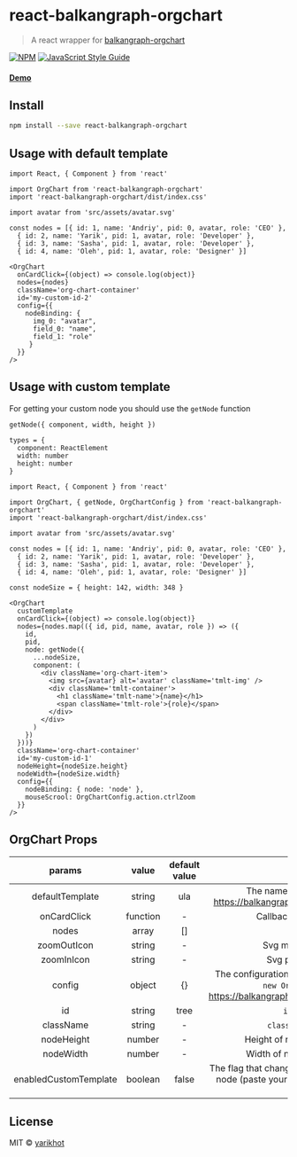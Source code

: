 # react-balkangraph-orgchart

> A react wrapper for [balkangraph-orgchart](https://balkangraph.com/)

[![NPM](https://img.shields.io/npm/v/react-balkangraph-orgchart.svg)](https://www.npmjs.com/package/react-balkangraph-orgchart) [![JavaScript Style Guide](https://img.shields.io/badge/code_style-standard-brightgreen.svg)](https://standardjs.com)

#### [Demo](https://yarikhot.github.io/react-balkangraph-orgchart)

## Install

```bash
npm install --save react-balkangraph-orgchart
```

## Usage with default template

```tsx
import React, { Component } from 'react'

import OrgChart from 'react-balkangraph-orgchart'
import 'react-balkangraph-orgchart/dist/index.css'

import avatar from 'src/assets/avatar.svg'

const nodes = [{ id: 1, name: 'Andriy', pid: 0, avatar, role: 'CEO' },
  { id: 2, name: 'Yarik', pid: 1, avatar, role: 'Developer' },
  { id: 3, name: 'Sasha', pid: 1, avatar, role: 'Developer' },
  { id: 4, name: 'Oleh', pid: 1, avatar, role: 'Designer' }]

<OrgChart
  onCardClick={(object) => console.log(object)}
  nodes={nodes}
  className='org-chart-container'
  id='my-custom-id-2'
  config={{
    nodeBinding: { 
      img_0: "avatar",
      field_0: "name",
      field_1: "role"
     }
  }}
/>
```
## Usage with custom template

For getting your custom node you should use the `getNode` function 
```tsx 
getNode({ component, width, height })

types = {
  component: ReactElement
  width: number
  height: number
}
```

```tsx
import React, { Component } from 'react'

import OrgChart, { getNode, OrgChartConfig } from 'react-balkangraph-orgchart'
import 'react-balkangraph-orgchart/dist/index.css'

import avatar from 'src/assets/avatar.svg'

const nodes = [{ id: 1, name: 'Andriy', pid: 0, avatar, role: 'CEO' },
  { id: 2, name: 'Yarik', pid: 1, avatar, role: 'Developer' },
  { id: 3, name: 'Sasha', pid: 1, avatar, role: 'Developer' },
  { id: 4, name: 'Oleh', pid: 1, avatar, role: 'Designer' }]

const nodeSize = { height: 142, width: 348 }

<OrgChart
  customTemplate
  onCardClick={(object) => console.log(object)}
  nodes={nodes.map(({ id, pid, name, avatar, role }) => ({
    id,
    pid,
    node: getNode({
      ...nodeSize,
      component: (
        <div className='org-chart-item'>
          <img src={avatar} alt='avatar' className='tmlt-img' />
          <div className='tmlt-container'>
            <h1 className='tmlt-name'>{name}</h1>
            <span className='tmlt-role'>{role}</span>
          </div>
        </div>
      )
    })
  }))}
  className='org-chart-container'
  id='my-custom-id-1'
  nodeHeight={nodeSize.height}
  nodeWidth={nodeSize.width}
  config={{
    nodeBinding: { node: 'node' },
    mouseScrool: OrgChartConfig.action.ctrlZoom
  }}
/>
```

## OrgChart Props

|    params    |   value  |             default value            |   description    |
|:------------:|:--------:|:------------------------------------:|:----------------:|
| defaultTemplate |  string  |                 ula                  | The name of default UI view (related with https://balkangraph.com/OrgChartJS/Demos/Templates) |
|   onCardClick   | function |                   -                  | Callback for click event on card item |
|      nodes      |  array   |                   []                 | List of nodes |
|   zoomOutIcon   |  string  |                   -                  | Svg minus button in string format |
|   zoomInIcon    |  string  |                   -                  | Svg plus button in string format |
|     config      |  object  |                   {}                 | The configuration of org chart (second argument for ```tsx new OrgChart(domNode, config) ```, https://balkangraph.com/OrgChartJS/Docs/GettingStarted)  |
|       id        |  string  |                tree                  | `id` of org chart wrapper  |
|    className    |  string  |                   -                  | `className` of org chart wrapper  |
|   nodeHeight    |  number  |                   -                  | Height of node (only for custom template) |
|   nodeWidth     |  number  |                   -                  | Width of node (only for custom template)  |
|enabledCustomTemplate|  boolean |               false                  | The flag that changes default node to your custom (HTML) node (paste your `react` component to `node` key in nodes object list)  |

## License

MIT © [yarikhot](https://github.com/yarikhot)
